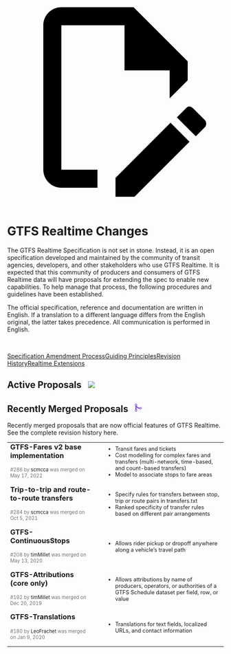 <a class="pencil-link" href="https://github.com/google/transit/edit/master/gtfs-realtime/CHANGES.md" title="Edit this page" target="_blank">
    <svg class="pencil" xmlns="http://www.w3.org/2000/svg" viewBox="0 0 24 24"><path d="M10 20H6V4h7v5h5v3.1l2-2V8l-6-6H6c-1.1 0-2 .9-2 2v16c0 1.1.9 2 2 2h4v-2m10.2-7c.1 0 .3.1.4.2l1.3 1.3c.2.2.2.6 0 .8l-1 1-2.1-2.1 1-1c.1-.1.2-.2.4-.2m0 3.9L14.1 23H12v-2.1l6.1-6.1 2.1 2.1Z"></path></svg>
  </a>
  
# GTFS Realtime Changes

The GTFS Realtime Specification is not set in stone. Instead, it is an open specification developed and maintained by the community of transit agencies, developers, and other stakeholders who use GTFS Realtime. It is expected that this community of producers and consumers of GTFS Realtime data will have proposals for extending the spec to enable new capabilities. To help manage that process, the following procedures and guidelines have been established.

The official specification, reference and documentation are written in English. If a translation to a different language differs from the English original, the latter takes precedence. All communication is performed in English.

<br><div class="landing-page">
    <a class="button" href="../process">Specification Amendment Process</a><a class="button" href="../guiding-principles">Guiding Principles</a><a class="button" href="../revision-history">Revision History</a><a class="button" href="../extensions">Realtime Extensions</a>
</div>

## Active Proposals &ensp;<img src="../assets/pr-active.svg" style="height:1em;"/>

## Recently Merged Proposals &ensp;<img src="../../assets/pr-merged.svg" style="height:1em;"/>

Recently merged proposals that are now official features of GTFS Realtime. See the complete revision history here.

<table>
<tr>
<td class="title">
 <div>
    <h3><a>GTFS-Fares v2 base implementation</a></h3>
    <p>#286 by <a>scmcca</a> was merged on May 17, 2022</p>
    </div>
</td>
<td class="features">
    <ul>
    <li>Transit fares and tickets</li>
    <li>Cost modelling for complex fares and transfers (multi-network, time-based, and count-based transfers)</li>
    <li>Model to associate stops to fare areas</li>
    </ul>
    </td>
</tr>
<tr>
<td class="title">
 <div>
    <h3><a>Trip-to-trip and route-to-route transfers</a></h3>
    <p>#284 by <a>scmcca</a> was merged on Oct 5, 2021</p>
    </div>
</td>
<td class="features">
    <ul>
    <li>Specify rules for transfers between stop, trip or route pairs in transfers.txt</li>
    <li>Ranked specificity of transfer rules based on different pair arrangements</li>
    </ul>
    </td>
</tr>
<tr>
<td class="title">
 <div>
    <h3><a>GTFS-ContinuousStops</a></h3>
    <p>#208 by <a>timMillet</a> was merged on May 13, 2020</p>
    </div>
</td>
<td class="features">
    <ul>
    <li>Allows rider pickup or dropoff anywhere along a vehicle’s travel path</li>
    </ul>
    </td>
</tr>
<tr>
<td class="title">
 <div>
    <h3><a>GTFS-Attributions (core only)</a></h3>
    <p>#192 by <a>timMillet</a> was merged on Dec 20, 2019</p>
    </div>
</td>
<td class="features">
    <ul>
    <li>Allows attributions by name of producers, operators, or authorities of a GTFS Schedule dataset per field, row, or value</li>
    </ul>
    </td>
</tr>
<tr>
<td class="title">
 <div>
    <h3><a>GTFS-Translations</a></h3>
    <p>#180 by <a>LeoFrachet</a> was merged on Jan 9, 2020</p>
    </div>
</td>
<td class="features">
    <ul>
    <li>Translations for text fields, localized URLs, and contact information</li>
    </ul>
    </td>
</tr>
</table>



<style>

    .title > div {
        /* padding-top: 0 !important; */
        margin-top: -25px !important;
    }

    .title > div > h3 > a , .title > div > h3 > a:hover {
        font-weight: bold !important;
        color: unset;
    }

    .title > div > p {
        font-size: 0.8em;
        color: #717171;
    }

    .features > ul > li {
        font-size: 0.9em;
    }

    .features > ul {
        padding-left: 40px !important;
        margin-top: 5px !important;
    }

    tr:hover {
        background-color: unset !important;
    }

</style>
